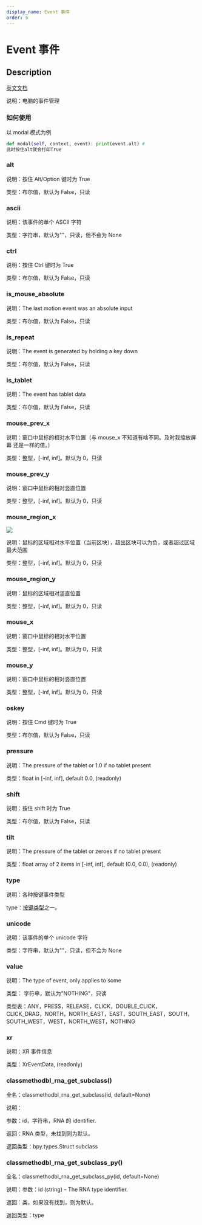 ```yaml
---
display_name: Event 事件
order: 5
---
```


# Event 事件

## Description

[英文文档](https://docs.blender.org/api/master/bpy.types.Event.html)

说明：电脑的事件管理

### 如何使用

以 modal 模式为例

```python
def modal(self, context, event): print(event.alt) #
此时按住alt就会打印True
```

### alt

说明：按住 Alt/Option 键时为 True

类型：布尔值，默认为 False，只读

### ascii

说明：该事件的单个 ASCII 字符

类型：字符串，默认为""，只读，但不会为 None

### ctrl

说明：按住 Ctrl 键时为 True

类型：布尔值，默认为 False，只读

### is_mouse_absolute

说明：The last motion event was an absolute input

类型：布尔值，默认为 False，只读

### is_repeat

说明：The event is generated by holding a key down

类型：布尔值，默认为 False，只读

### is_tablet

说明：The event has tablet data

类型：布尔值，默认为 False，只读

### mouse_prev_x

说明：窗口中鼠标的相对水平位置（与 mouse_x 不知道有啥不同。及时我缩放屏幕 还是一样的值。）

类型：整型，[-inf, inf]。默认为 0，只读

### mouse_prev_y

说明：窗口中鼠标的相对竖直位置

类型：整型，[-inf, inf]。默认为 0，只读

### mouse_region_x

![](https://cdn.yuelili.com/20220113165109.png)

说明：鼠标的区域相对水平位置（当前区块），超出区块可以为负，或者超过区域最大范围

类型：整型，[-inf, inf]。默认为 0，只读

### mouse_region_y

说明：鼠标的区域相对竖直位置

类型：整型，[-inf, inf]。默认为 0，只读

### mouse_x

说明：窗口中鼠标的相对水平位置

类型：整型，[-inf, inf]。默认为 0，只读

### mouse_y

说明：窗口中鼠标的相对竖直位置

类型：整型，[-inf, inf]。默认为 0，只读

### oskey

说明：按住 Cmd 键时为 True

类型：布尔值，默认为 False，只读

### pressure

说明：The pressure of the tablet or 1.0 if no tablet present

类型：float in [-inf, inf], default 0.0, (readonly)

### shift

说明：按住 shift 时为 True

类型：布尔值，默认为 False，只读

### tilt

说明：The pressure of the tablet or zeroes if no tablet present

类型：float array of 2 items in [-inf, inf], default (0.0, 0.0), (readonly)

### type

说明：各种按键事件类型

type：[按键类型](https://www.yuelili.com/?p=19528)之一。

### unicode

说明：该事件的单个 unicode 字符

类型：字符串，默认为""，只读，但不会为 None

### value

说明：The type of event, only applies to some

类型： 字符串，默认为"NOTHING"，只读

类型表：ANY，PRESS，RELEASE，CLICK，DOUBLE_CLICK，CLICK_DRAG，NORTH，NORTH_EAST，EAST，SOUTH_EAST，SOUTH，SOUTH_WEST，WEST，NORTH_WEST，NOTHING

### xr

说明：XR 事件信息

类型：XrEventData, (readonly)

### classmethodbl_rna_get_subclass()

全名：classmethodbl_rna_get_subclass(id, default=None)

说明：

参数：id，字符串，RNA 的 identifier.

返回：RNA 类型，未找到则为默认。

返回类型：bpy.types.Struct subclass

### classmethodbl_rna_get_subclass_py()

全名：classmethodbl_rna_get_subclass_py(id, default=None)

说明：参数：id (string) – The RNA type identifier.

返回：类，如果没有找到，则为默认。

返回类型：type
